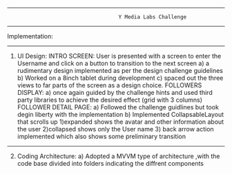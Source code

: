 ________________________________________________________________________________________________________                      
                                        Y Media Labs Challenge
________________________________________________________________________________________________________
Implementation:
__________________________________________
1) UI Design:
INTRO SCREEN: 
User is presented with a screen to enter the Username and click on a button to transition to the next screen
  a) a rudimentary design implemented as per the design challenge guidelines
  b) Worked on a 8inch tablet during development 
  c) spaced out the three views to far parts of the screen as a design choice.
FOLLOWERS DISPLAY:
  a) once again guided by the challenge hints and used third party libraries to achieve the desired effect (grid with 3 columns)
FOLLOWER DETAIL PAGE:
  a) Followed the challenge guidlines but took degin liberty with the implementation 
  b) Implemented CollapsableLayout that scrolls up
    1)expanded shows the avatar and other information about the user
    2)collapsed shows only the User name 
    3) back arrow action implemented which also shows some preliminary transition 
________________________________________________________________________________________________________
2) Coding Architecture:
  a) Adopted a MVVM type of architecture ,with the code base divided into folders indicating the diffrent components
  
